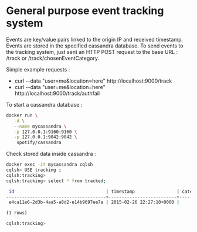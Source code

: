 General purpose event tracking system
=====================================

Events are key/value pairs linked to the origin IP and received timestamp. Events are stored in the specified cassandra database. To send events to the tracking system, just sent an HTTP POST request to the base URL : /track or /track/chosenEventCategory.


Simple example requests :

- curl --data "user=me&location=here" http://localhost:9000/track
- curl --data "user=me&location=here" http://localhost:9000/track/authfail


To start a cassandra database :
```bash
docker run \
   -d \
   --name mycassandra \
   -p 127.0.0.1:9160:9160 \
   -p 127.0.0.1:9042:9042 \
    spotify/cassandra
```

Check stored data inside cassandra :
```bash
docker exec -it mycassandra cqlsh
cqlsh> USE tracking ;                    
cqlsh:tracking> 
cqlsh:tracking> select * from tracked;

 id                                   | timestamp                | category | entries                            | inet
--------------------------------------+--------------------------+----------+------------------------------------+------
 e4ca11e6-2d3b-4aa5-a8d2-e14b9697ee7a | 2015-02-26 22:27:10+0000 |     year | {'location': 'here', 'user': 'me'} |  ::1

(1 rows)

cqlsh:tracking> 
 
```
